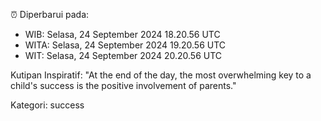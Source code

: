 ⏰ Diperbarui pada:
- WIB: Selasa, 24 September 2024 18.20.56 UTC
- WITA: Selasa, 24 September 2024 19.20.56 UTC
- WIT: Selasa, 24 September 2024 20.20.56 UTC

Kutipan Inspiratif:
"At the end of the day, the most overwhelming key to a child's success is the positive involvement of parents."


Kategori: success

